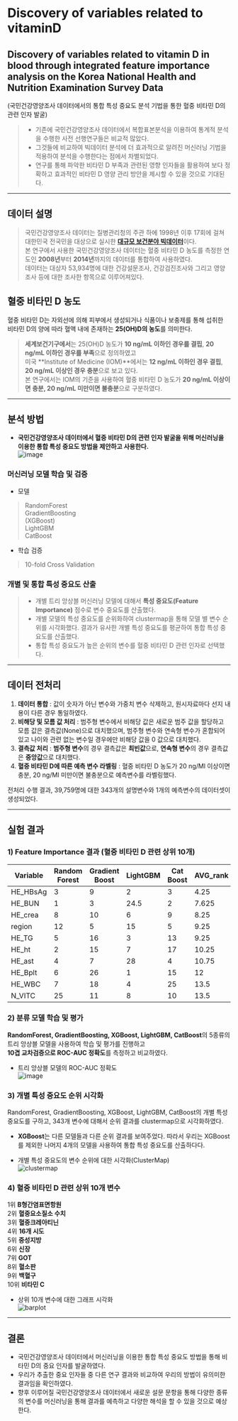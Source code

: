 # Discovery of variables related to vitaminD    

## Discovery of variables related to vitamin D in blood through integrated feature importance analysis on the Korea National Health and Nutrition Examination Survey Data    

(국민건강영양조사 데이터에서의 통합 특성 중요도 분석 기법을 통한 혈중 비타민 D의 관련 인자 발굴)   
> + 기존에 국민건강영양조사 데이터에서 복합표본분석을 이용하여 통계적 분석을 수행한 사전 선행연구들은 비교적 많았다.   
> + 그것들에 비교하여 빅데이터 분석에 더 효과적으로 알려진 머신러닝 기법을 적용하여 분석을 수행한다는 점에서 차별되었다.   
> + 연구를 통해 파악한 비타민 D 부족과 관련된 영향 인자들을 활용하여 보다 정확하고 효과적인 비타민 D 영양 관리 방안을 제시할 수 있을 것으로 기대된다.    
-----------------------------------------------------------------------------------   
## 데이터 설명    
> 국민건강영양조사 데이터는 질병관리청의 주관 하에 1998년 이후 17회에 걸쳐 대한민국 전국민을 대상으로 실시한 [**대규모 보건분야 빅데이터**](https://knhanes.kdca.go.kr/knhanes/sub03/sub03_02_05.do)이다.    
> 본 연구에서 사용한 국민건강영양조사 데이터는 혈중 비타민 D 농도를 측정한 연도인 **2008년**부터 **2014년**까지의 데이터를 통합하여 사용하였다.    
> 데이터는 대상자 53,934명에 대한 건강설문조사, 건강검진조사와 그리고 영양 조사 등에 대한 조사한 항목으로 이루어져있다.    

## 혈중 비타민 D 농도   
혈중 비타민 D는 자외선에 의해 피부에서 생성되거나 식품이나 보충제를 통해 섭취한 비타민 D의 양에 따라 혈액 내에 존재하는 **25(OH)D의 농도**를 의미한다.   
> **세계보건기구에서**는 25(OH)D 농도가 **10 ng/mL 이하인 경우를 결핍**, **20 ng/mL 이하인 경우를 부족**으로 정의하였고    
> 미국 **Institute of Medicine (IOM)**에서는 **12 ng/mL 이하인 경우 결핍**, **20 ng/mL 이상인 경우 충분**으로 보고 있다.   
> 본 연구에서는 IOM의 기준을 사용하여 혈중 비타민 D 농도가 **20 ng/mL 이상이면 충분, 20 ng/mL 미만이면 불충분**으로 구분하였다.    
-----------------------------------------------------------------------------------   
## 분석 방법   
+ **국민건강영양조사 데이터에서 혈중 비타민 D의 관련 인자 발굴을 위해 머신러닝을 이용한 통합 특성 중요도 방법을 제안하고 사용한다.**   
![image](https://user-images.githubusercontent.com/104747868/235339541-e00f04a6-1065-4372-ae5b-849ed261f3ad.png)   

### **머신러닝 모델 학습 및 검증**   
+ 모델   
> RandomForest   
> GradientBoosting   
> (XGBoost)   
> LightGBM   
> CatBoost   
+ 학습 검증   
> 10-fold Cross Validation    

### 개별 및 통합 특성 중요도 산출   
> + 개별 트리 앙상블 머신러닝 모델에 대해서 **특성 중요도(Feature Importance)** 점수로 변수 중요도를 산출했다.
> + 개별 모델의 특성 중요도를 순위화하여 clustermap을 통해 모델 별 변수 순위를 시각화했다. 결과가 유사한 개별 특성 중요도를 평균하여 통합 특성 중요도를 산출했다.  
> + 통합 특성 중요도가 높은 순위의 변수를 혈중 비타민 D 관련 인자로 선택했다.   
-----------------------------------------------------------------------------------   
## 데이터 전처리     
1) **데이터 통합** : 값이 숫자가 아닌 변수와 가중치 변수 삭제하고, 원시자료마다 선지 내용이 다른 경우 통일하였다.   
2) **비해당 및 모름 값 처리** : 범주형 변수에서 비해당 값은 새로운 범주 값을 할당하고 모름 값은 결측값(None)으로 대치했으며, 범주형 변수와 연속형 변수가 혼합되어 있고 나이와 관련 없는 변수일 경우에만 비해당 값을 0 값으로 대치했다.   
3) **결측값 처리** : **범주형 변수**의 경우 결측값은 **최빈값**으로, **연속형 변수**의 경우 결측값은 **중앙값**으로 대치했다.    
4) **혈중 비타민 D에 따른 예측 변수 라벨링** : 혈중 비타민 D 농도가 20 ng/Ml 이상이면 충분, 20 ng/Ml 미만이면 불충분으로 예측변수를 라벨링했다.   

전처리 수행 결과, 39,759명에 대한 343개의 설명변수와 1개의 예측변수의 데이터셋이 생성되었다.   

---------------------------------------------------------------------------     
## 실험 결과   
### 1) Feature Importance 결과 (혈중 비타민 D 관련 상위 10개)       
| Variable 	| Random Forest 	| Gradient Boost 	| LightGBM  	| Cat Boost 	| AVG_rank 	|
|----------	|---------------	|----------------	|-----------	|-----------	|----------	|
| HE_HBsAg 	| 3             	| 9              	| 2         	| 3         	| 4.25     	|
| HE_BUN   	| 1             	| 3              	| 24.5      	| 2         	| 7.625    	|
| HE_crea  	| 8             	| 10             	| 6         	| 9         	| 8.25     	|
| region   	| 12            	| 5              	| 15        	| 5         	| 9.25     	|
| HE_TG    	| 5             	| 16             	| 3         	| 13        	| 9.25     	|
| HE_ht    	| 2             	| 15             	| 7         	| 17        	| 10.25    	|
| HE_ast   	| 4             	| 7              	| 28        	| 4         	| 10.75    	|
| HE_Bplt  	| 6             	| 26             	| 1         	| 15        	| 12       	|
| HE_WBC   	| 7             	| 18             	| 4         	| 25        	| 13.5     	|
| N_VITC   	| 25            	| 11             	| 8         	| 10        	| 13.5     	|    

### 2) 분류 모델 학습 및 평가
**RandomForest, GradientBoosting, XGBoost, LightGBM, CatBoost**의 5종류의 트리 앙상블 모델을 사용하여 학습 및 평가를 진행하고     
**10겹 교차검증으로 ROC-AUC 정확도**를 측정하고 비교하였다.   

+ 트리 앙상블 모델의 ROC-AUC 정확도  
![image](https://user-images.githubusercontent.com/104747868/235304197-2a7837ef-25d6-4101-8cf5-fe332fabd377.png)    

### 3) 개별 특성 중요도 순위 시각화   
RandomForest, GradientBoosting, XGBoost, LightGBM, CatBoost의 개별 특성 중요도를 구하고, 343개 변수에 대해서 순위 결과를 clustermap으로 시각화하였다.   

+ **XGBoost**는 다른 모델들과 다른 순위 결과를 보여주었다. 따라서 우리는 XGBoost를 제외한 나머지 4개의 모델을 사용하여 통합 특성 중요도를 산출하다다.

+ 개별 특성 중요도의 변수 순위에 대한 시각화(ClusterMap)     
![clustermap](https://github.com/SeungW/Discovery-of-variables-related-to-vitaminD/assets/104747868/608ae2cb-59c8-4b37-b712-a07726d07dab)    

### 4) **혈중 비타민 D 관련 상위 10개 변수**   
1위 **B형간염표면항원**  
2위 **혈중요소질소 수치**  
3위 **혈중크레아티닌**   
4위 **16개 시도**   
5위 **중성지방**   
6위 **신장**   
7위 **GOT**   
8위 **혈소판**   
9위 **백혈구**   
10위 **비타민 C**    

+ 상위 10개 변수에 대한 그래프 시각화   
![barplot](https://github.com/SeungW/Discovery-of-variables-related-to-vitaminD/assets/104747868/e2d6b551-d02e-4751-bd20-f06248fb47f8)  

-----------------------------------------------------------

## 결론   
+ 국민건강영양조사 데이터에서 머신러닝을 이용한 통합 특성 중요도 방법을 통해 비타민 D의 중요 인자를 발굴하였다.   
+ 우리가 추출한 중요 인자들 중 다른 연구 결과와 비교하여 우리의 방법이 유의미한 결과임을 확인하였다.    
+ 향후 이루어질 국민건강영양조사 데이터에서 새로운 설문 문항을 통해 다양한 종류의 변수를 머신러닝을 통해 결과를 예측하고 다양한 해석을 할 수 있을 것으로 예상한다.

